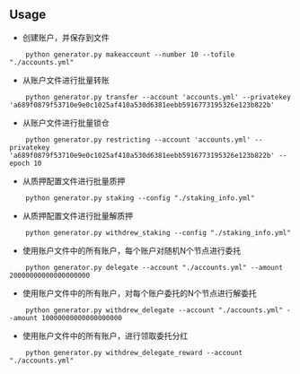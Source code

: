 ## Usage
- 创建账户，并保存到文件

```shell
	python generator.py makeaccount --number 10 --tofile "./accounts.yml"
```

- 从账户文件进行批量转账
```shell
	python generator.py transfer --account 'accounts.yml' --privatekey 'a689f0879f53710e9e0c1025af410a530d6381eebb5916773195326e123b822b'
```

- 从账户文件进行批量锁仓
```shell
	python generator.py restricting --account 'accounts.yml' --privatekey 'a689f0879f53710e9e0c1025af410a530d6381eebb5916773195326e123b822b' --epoch 10
```

- 从质押配置文件进行批量质押
```shell
	python generator.py staking --config "./staking_info.yml"
```

- 从质押配置文件进行批量解质押
```shell
	python generator.py withdrew_staking --config "./staking_info.yml"
```

- 使用账户文件中的所有账户，每个账户对随机N个节点进行委托
```shell
	python generator.py delegate --account "./accounts.yml" --amount 20000000000000000000
```

- 使用账户文件中的所有账户，对每个账户委托的N个节点进行解委托
```shell
	python generator.py withdrew_delegate --account "./accounts.yml" --amount 10000000000000000000
```

- 使用账户文件中的所有账户，进行领取委托分红
```shell
	python generator.py withdrew_delegate_reward --account "./accounts.yml"
```












